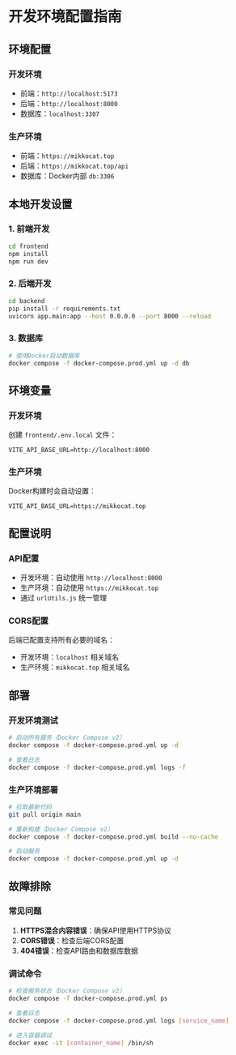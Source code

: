 # 开发环境配置指南

## 环境配置

### 开发环境
- 前端：`http://localhost:5173`
- 后端：`http://localhost:8000`
- 数据库：`localhost:3307`

### 生产环境
- 前端：`https://mikkocat.top`
- 后端：`https://mikkocat.top/api`
- 数据库：Docker内部 `db:3306`

## 本地开发设置

### 1. 前端开发
```bash
cd frontend
npm install
npm run dev
```

### 2. 后端开发
```bash
cd backend
pip install -r requirements.txt
uvicorn app.main:app --host 0.0.0.0 --port 8000 --reload
```

### 3. 数据库
```bash
# 使用Docker启动数据库
docker compose -f docker-compose.prod.yml up -d db
```

## 环境变量

### 开发环境
创建 `frontend/.env.local` 文件：
```
VITE_API_BASE_URL=http://localhost:8000
```

### 生产环境
Docker构建时会自动设置：
```
VITE_API_BASE_URL=https://mikkocat.top
```

## 配置说明

### API配置
- 开发环境：自动使用 `http://localhost:8000`
- 生产环境：自动使用 `https://mikkocat.top`
- 通过 `urlUtils.js` 统一管理

### CORS配置
后端已配置支持所有必要的域名：
- 开发环境：`localhost` 相关域名
- 生产环境：`mikkocat.top` 相关域名

## 部署

### 开发环境测试
```bash
# 启动所有服务（Docker Compose v2）
docker compose -f docker-compose.prod.yml up -d

# 查看日志
docker compose -f docker-compose.prod.yml logs -f
```

### 生产环境部署
```bash
# 拉取最新代码
git pull origin main

# 重新构建（Docker Compose v2）
docker compose -f docker-compose.prod.yml build --no-cache

# 启动服务
docker compose -f docker-compose.prod.yml up -d
```

## 故障排除

### 常见问题
1. **HTTPS混合内容错误**：确保API使用HTTPS协议
2. **CORS错误**：检查后端CORS配置
3. **404错误**：检查API路由和数据库数据

### 调试命令
```bash
# 检查服务状态（Docker Compose v2）
docker compose -f docker-compose.prod.yml ps

# 查看日志
docker compose -f docker-compose.prod.yml logs [service_name]

# 进入容器调试
docker exec -it [container_name] /bin/sh
```
